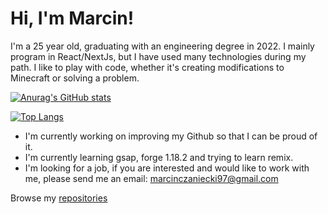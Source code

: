 # Hi, I'm Marcin!

I'm a 25 year old, graduating with an engineering degree in 2022. I mainly program in React/NextJs, but I have used many technologies during my path. I like to play with code, whether it's creating modifications to Minecraft or solving a problem.

[![Anurag's GitHub stats](https://github-readme-stats.vercel.app/api?username=janossik&theme=radical)](https://github.com/anuraghazra/github-readme-stats) 

[![Top Langs](https://github-readme-stats.vercel.app/api/top-langs/?username=janossik&langs_count=8&layout=compact&theme=radical)](https://github.com/anuraghazra/github-readme-stats)

- I'm currently working on improving my Github so that I can be proud of it.
- I'm currently learning gsap, forge 1.18.2 and trying to learn remix. 
- I'm looking for a job, if you are interested and would like to work with me, please send me an email: marcinczaniecki97@gmail.com 

Browse my [repositories](https://github.com/janossik?tab=repositories)

<!--
**janossik/janossik** is a ✨ _special_ ✨ repository because its `README.md` (this file) appears on your GitHub profile.

Here are some ideas to get you started:

- 🔭 I’m currently working on ...
- 🌱 I’m currently learning ...
- 👯 I’m looking to collaborate on ...
- 🤔 I’m looking for help with ...
- 💬 Ask me about ...
- 📫 How to reach me: ...
- 😄 Pronouns: ...
- ⚡ Fun fact: ...
-->
